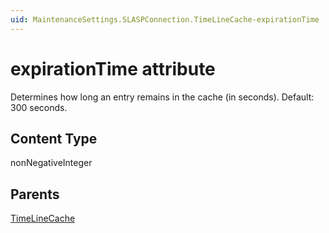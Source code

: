 ```yaml
---
uid: MaintenanceSettings.SLASPConnection.TimeLineCache-expirationTime
---
```


# expirationTime attribute

Determines how long an entry remains in the cache (in seconds). Default: 300 seconds.

## Content Type

nonNegativeInteger

## Parents

[TimeLineCache](xref:MaintenanceSettings.SLASPConnection.TimeLineCache)
